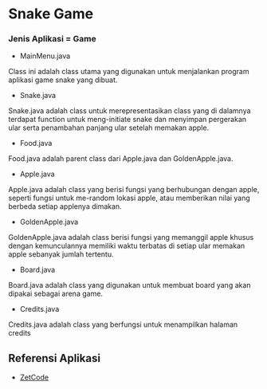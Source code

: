 # Snake Game
### Jenis Aplikasi = Game

* MainMenu.java

Class ini adalah class utama yang digunakan untuk menjalankan program aplikasi game snake yang dibuat.

* Snake.java

Snake.java adalah class untuk merepresentasikan class yang di dalamnya terdapat function untuk meng-initiate snake dan menyimpan pergerakan ular serta penambahan panjang ular setelah memakan apple.

* Food.java

Food.java adalah parent class dari Apple.java dan GoldenApple.java.

* Apple.java

Apple.java adalah class yang berisi fungsi yang berhubungan dengan apple, seperti fungsi untuk me-random lokasi apple, atau memberikan nilai yang berbeda setiap applenya dimakan.

* GoldenApple.java

GoldenApple.java adalah class berisi fungsi yang memanggil apple khusus dengan kemunculannya memiliki waktu terbatas di setiap ular memakan apple sebanyak jumlah tertentu.

* Board.java

Board.java adalah class yang digunakan untuk membuat board yang akan dipakai sebagai arena game.

* Credits.java

Credits.java adalah class yang berfungsi untuk menampilkan halaman credits


## Referensi Aplikasi
* [ZetCode](http://zetcode.com/javagames/snake/)
